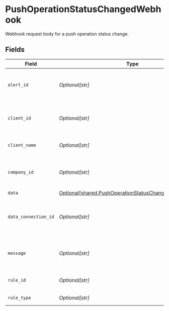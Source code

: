 # PushOperationStatusChangedWebhook

Webhook request body for a push operation status change.


## Fields

| Field                                                                                                                      | Type                                                                                                                       | Required                                                                                                                   | Description                                                                                                                | Example                                                                                                                    |
| -------------------------------------------------------------------------------------------------------------------------- | -------------------------------------------------------------------------------------------------------------------------- | -------------------------------------------------------------------------------------------------------------------------- | -------------------------------------------------------------------------------------------------------------------------- | -------------------------------------------------------------------------------------------------------------------------- |
| `alert_id`                                                                                                                 | *Optional[str]*                                                                                                            | :heavy_minus_sign:                                                                                                         | Unique identifier of the webhook event.                                                                                    |                                                                                                                            |
| `client_id`                                                                                                                | *Optional[str]*                                                                                                            | :heavy_minus_sign:                                                                                                         | Unique identifier for your client in Codat.                                                                                |                                                                                                                            |
| `client_name`                                                                                                              | *Optional[str]*                                                                                                            | :heavy_minus_sign:                                                                                                         | Name of your client in Codat.                                                                                              |                                                                                                                            |
| `company_id`                                                                                                               | *Optional[str]*                                                                                                            | :heavy_minus_sign:                                                                                                         | Unique identifier for your SMB in Codat.                                                                                   | 8a210b68-6988-11ed-a1eb-0242ac120002                                                                                       |
| `data`                                                                                                                     | [Optional[shared.PushOperationStatusChangedWebhookData]](undefined/models/shared/pushoperationstatuschangedwebhookdata.md) | :heavy_minus_sign:                                                                                                         | N/A                                                                                                                        |                                                                                                                            |
| `data_connection_id`                                                                                                       | *Optional[str]*                                                                                                            | :heavy_minus_sign:                                                                                                         | Unique identifier for a company's data connection.                                                                         | 2e9d2c44-f675-40ba-8049-353bfcb5e171                                                                                       |
| `message`                                                                                                                  | *Optional[str]*                                                                                                            | :heavy_minus_sign:                                                                                                         | A human readable message about the webhook.                                                                                |                                                                                                                            |
| `rule_id`                                                                                                                  | *Optional[str]*                                                                                                            | :heavy_minus_sign:                                                                                                         | Unique identifier for the rule.                                                                                            |                                                                                                                            |
| `rule_type`                                                                                                                | *Optional[str]*                                                                                                            | :heavy_minus_sign:                                                                                                         | The type of rule.                                                                                                          |                                                                                                                            |